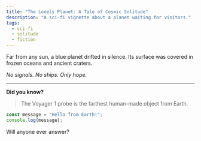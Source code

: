 ```yaml
---
title: "The Lonely Planet: A Tale of Cosmic Solitude"
description: "A sci-fi vignette about a planet waiting for visitors."
tags:
  - sci-fi
  - solitude
  - fiction
---
```


Far from any sun, a blue planet drifted in silence. Its surface was covered in frozen oceans and ancient craters.

*No signals. No ships. Only hope.*

---

**Did you know?**

> The Voyager 1 probe is the farthest human-made object from Earth.

```js
const message = "Hello from Earth!";
console.log(message);
```

Will anyone ever answer?